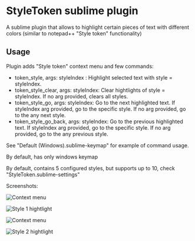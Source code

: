StyleToken sublime plugin
===========

A sublime plugin that allows to highlight certain pieces of text with different colors (similar to notepad++ "Style token" functionality)

Usage
------------

Plugin adds "Style token" context menu and few commands:
 - token_style, args: styleIndex : Highlight selected text with style = styleIndex.
 - token_style_clear, args: styleIndex: Clear hightlights of style = styleIndex. If no arg provided, clears all styles.
 - token_style_go, args: styleIndex: Go to the next highlighted text. If styleIndex arg provided, go to the specific style. If no arg provided, go to the any next style.
 - token_style_go_back, args: styleIndex: Go to the previous highlighted text. If styleIndex arg provided, go to the specific style. If no arg provided, go to the any previous style.

See "Default (Windows).sublime-keymap" for example of command usage. 

By default, has only windows keymap

By default, contains 5 configured styles, but supports up to 10, check "StyleToken.sublime-settings"

Screenshots:

![Context menu ](https://raw.github.com/vcharnahrebel/Main/master/img/sublime-styletoken-ScreenClip1.png)

![Style 1 hightlight ](https://raw.github.com/vcharnahrebel/Main/master/img/sublime-styletoken-ScreenClip2.png)

![Context menu ](https://raw.github.com/vcharnahrebel/Main/master/img/sublime-styletoken-ScreenClip3.png)

![Style 2 hightlight ](https://raw.github.com/vcharnahrebel/Main/master/img/sublime-styletoken-ScreenClip4.png)



